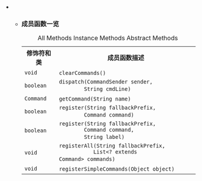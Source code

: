 <div class="summary">
<ul class="blockList">
<li class="blockList">
<!-- ========== METHOD SUMMARY =========== -->
<ul class="blockList">
<li class="blockList"><a name="method.summary">
<!--   -->
</a>
<h3>成员函数一览</h3>
<table class="memberSummary" border="0" cellpadding="3" cellspacing="0" summary="Method Summary table, listing methods, and an explanation">
<caption><span id="t0" class="activeTableTab"><span>All Methods</span><span class="tabEnd"> </span></span><span id="t2" class="tableTab"><span><a >Instance Methods</a></span><span class="tabEnd"> </span></span><span id="t3" class="tableTab"><span><a >Abstract Methods</a></span><span class="tabEnd"> </span></span></caption>
<tr>
<th>修饰符和类</th>
<th>成员函数描述</th>
</tr>
<tr id="i0" class="altColor">
<td class="colFirst"><code>void</code></td>
<td class="colLast"><code><span class="memberNameLink"><a >clearCommands</a></span>()</code> </td>
</tr>
<tr id="i1" class="rowColor">
<td class="colFirst"><code>boolean</code></td>
<td class="colLast"><code><span class="memberNameLink"><a >dispatch</a></span>(<a  title="interface in cn.nukkit.command">CommandSender</a> sender,
        <a  title="class or interface in java.lang">String</a> cmdLine)</code> </td>
</tr>
<tr id="i2" class="altColor">
<td class="colFirst"><code><a  title="class in cn.nukkit.command">Command</a></code></td>
<td class="colLast"><code><span class="memberNameLink"><a >getCommand</a></span>(<a  title="class or interface in java.lang">String</a> name)</code> </td>
</tr>
<tr id="i3" class="rowColor">
<td class="colFirst"><code>boolean</code></td>
<td class="colLast"><code><span class="memberNameLink"><a >register</a></span>(<a  title="class or interface in java.lang">String</a> fallbackPrefix,
        <a  title="class in cn.nukkit.command">Command</a> command)</code> </td>
</tr>
<tr id="i4" class="altColor">
<td class="colFirst"><code>boolean</code></td>
<td class="colLast"><code><span class="memberNameLink"><a >register</a></span>(<a  title="class or interface in java.lang">String</a> fallbackPrefix,
        <a  title="class in cn.nukkit.command">Command</a> command,
        <a  title="class or interface in java.lang">String</a> label)</code> </td>
</tr>
<tr id="i5" class="rowColor">
<td class="colFirst"><code>void</code></td>
<td class="colLast"><code><span class="memberNameLink"><a >registerAll</a></span>(<a  title="class or interface in java.lang">String</a> fallbackPrefix,
           <a  title="class or interface in java.util">List</a>&lt;? extends <a  title="class in cn.nukkit.command">Command</a>&gt; commands)</code> </td>
</tr>
<tr id="i6" class="altColor">
<td class="colFirst"><code>void</code></td>
<td class="colLast"><code><span class="memberNameLink"><a >registerSimpleCommands</a></span>(<a  title="class or interface in java.lang">Object</a> object)</code> </td>
</tr>
</table>
</li>
</ul>
</li>
</ul>
</div>

